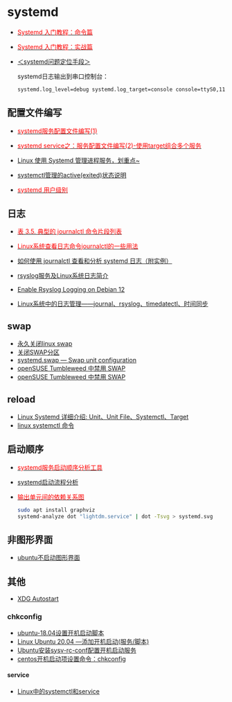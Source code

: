 # systemd

- [<font color=Red>Systemd 入门教程：命令篇</font>](https://www.ruanyifeng.com/blog/2016/03/systemd-tutorial-commands.html)
- [<font color=Red>Systemd 入门教程：实战篇</font>](https://www.ruanyifeng.com/blog/2016/03/systemd-tutorial-part-two.html)

- [＜systemd问题定位手段＞](https://blog.csdn.net/wentian901218/article/details/117811137)

    systemd日志输出到串口控制台：

    ```bash
    systemd.log_level=debug systemd.log_target=console console=ttyS0,115200
    ```

## 配置文件编写

- [<font color=Red>systemd服务配置文件编写(1)</font>](https://www.junmajinlong.com/linux/systemd/service_1/)
- [<font color=Red>systemd service之：服务配置文件编写(2)-使用target组合多个服务</font>](https://www.junmajinlong.com/linux/systemd/service_2/)
- [Linux 使用 Systemd 管理进程服务，划重点~](https://mp.weixin.qq.com/s/1aYloTgM5c4riS0KVWKNdA)

- [systemctl管理的active(exited)状态说明](https://www.cnblogs.com/cxyc005/p/13323116.html)

- [<font color=Red>systemd 用户级别</font>](https://wiki.archlinux.org/title/Systemd_(%E7%AE%80%E4%BD%93%E4%B8%AD%E6%96%87)/User_(%E7%AE%80%E4%BD%93%E4%B8%AD%E6%96%87))

## 日志

- [<font color=Red>表 3.5. 典型的 journalctl 命令片段列表</font>](https://www.debian.org/doc/manuals/debian-reference/ch03.zh-cn.html#_the_system_message)
- [<font color=Red>Linux系统查看日志命令journalctl的一些用法</font>](https://zhuanlan.zhihu.com/p/410995772)
- [如何使用 journalctl 查看和分析 systemd 日志（附实例）](https://www.toutiao.com/article/7200566974173151802)

- [rsyslog服务及Linux系统日志简介](https://www.jianshu.com/p/3b11a2b7c746)
- [Enable Rsyslog Logging on Debian 12](https://kifarunix.com/enable-rsyslog-logging-on-debian-12/)
- [Linux系统中的日志管理——journal、rsyslog、timedatectl、时间同步](https://blog.csdn.net/qq_45225437/article/details/104294044)

## swap

- [永久关闭linux swap](https://developer.aliyun.com/article/597885)
- [关闭SWAP分区](https://blog.51cto.com/6923450605400/735323)
- [systemd.swap — Swap unit configuration](https://www.freedesktop.org/software/systemd/man/systemd.swap.html)
- [openSUSE Tumbleweed 中禁用 SWAP](https://cnzhx.net/blog/disable-swap-in-opensuse-tumbleweed/)
- [openSUSE Tumbleweed 中禁用 SWAP](https://www.freedesktop.org/software/systemd/man/systemd.swap.html)

## reload

- [Linux Systemd 详细介绍: Unit、Unit File、Systemctl、Target](https://www.cnblogs.com/usmile/p/13065594.html)
- [linux systemctl 命令](https://www.cnblogs.com/sparkdev/p/8472711.html)

## 启动顺序

- [<font color=Red>systemd服务启动顺序分析工具</font>](https://blog.csdn.net/qq_31442743/article/details/118571723)
- [systemd启动流程分析](https://blog.csdn.net/rikeyone/article/details/108097837)

- [<font color=Red>输出单元间的依赖关系图</font>](https://www.jinbuguo.com/systemd/systemd-analyze.html)

    ```bash
    sudo apt install graphviz
    systemd-analyze dot "lightdm.service" | dot -Tsvg > systemd.svg
    ```

## 非图形界面

- [ubuntu不启动图形界面](https://zhuanlan.zhihu.com/p/344347732)

## 其他

- [XDG Autostart](https://wiki.archlinux.org/title/XDG_Autostart)

### chkconfig

- [ubuntu-18.04设置开机启动脚本](https://www.cnblogs.com/airdot/p/9688530.html)
- [Linux Ubuntu 20.04 —添加开机启动(服务/脚本)](https://www.cnblogs.com/Areas/p/13439000.html)
- [Ubuntu安装sysv-rc-conf配置开机启动服务](https://www.cnblogs.com/dongruiha/p/9941667.html)
- [centos开机启动项设置命令：chkconfig](https://www.cnblogs.com/zfying/archive/2013/03/12/2955710.html)

#### service

- [Linux中的systemctl和service](https://www.jianshu.com/p/ffe6990570d9)